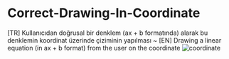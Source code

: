 # Correct-Drawing-In-Coordinate
[TR] Kullanıcıdan doğrusal bir denklem (ax + b formatında) alarak bu denklemin koordinat üzerinde çiziminin yapılması   ~ [EN]  Drawing a linear equation (in ax + b format) from the user on the coordinate
![coordinate](https://user-images.githubusercontent.com/107806763/200119961-4f0fd0fc-0217-4fe5-ae03-3cade1d823a2.png)
